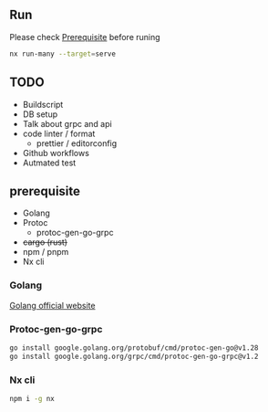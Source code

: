 ## Run
Please check [Prerequisite](#prerequisite) before runing
```sh
nx run-many --target=serve
```

## TODO
- Buildscript
- DB setup
- Talk about grpc and api
- code linter / format
  - prettier / editorconfig
- Github workflows
- Autmated test

## prerequisite
- Golang
- Protoc
  - protoc-gen-go-grpc
- ~~cargo (rust)~~
- npm / pnpm
- Nx cli

### Golang
[Golang official website](https://go.dev/doc/install)

### Protoc-gen-go-grpc
```sh
go install google.golang.org/protobuf/cmd/protoc-gen-go@v1.28
go install google.golang.org/grpc/cmd/protoc-gen-go-grpc@v1.2
```

### Nx cli
```sh
npm i -g nx
```